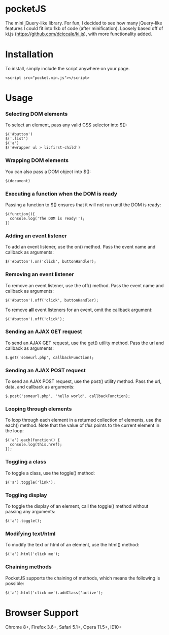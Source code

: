 pocketJS
========
The mini jQuery-like library. For fun, I decided to see how many jQuery-like features I could fit into 1kb of code (after minification). Loosely based off of ki.js (https://github.com/dciccale/ki.js), with more functionality added.



Installation
============
To install, simply include the script anywhere on your page.
```
<script src="pocket.min.js"></script>
```



Usage
=====

### Selecting DOM elements
To select an element, pass any valid CSS selector into $():
```
$('#button')
$('.list')
$('a')
$('#wrapper ul > li:first-child')
```


### Wrapping DOM elements
You can also pass a DOM object into $():
```
$(document)
```


### Executing a function when the DOM is ready
Passing a function to $() ensures that it will not run until the DOM is ready:
```
$(function(){
  console.log('The DOM is ready!');
})
```

### Adding an event listener
To add an event listener, use the on() method. Pass the event name and callback as arguments:
```
$('#button').on('click', buttonHandler);
```


### Removing an event listener
To remove an event listener, use the off() method. Pass the event name and callback as arguments:
```
$('#button').off('click', buttonHandler);
```

To remove **all** event listeners for an event, omit the callback argument:
```
$('#button').off('click');
```


### Sending an AJAX GET request
To send an AJAX GET request, use the get() utility method. Pass the url and callback as arguments:
```
$.get('someurl.php', callbackFunction);
```


### Sending an AJAX POST request
To send an AJAX POST request, use the post() utility method. Pass the url, data, and callback as arguments:
```
$.post('someurl.php', 'hello world', callbackFunction);
```



### Looping through elements
To loop through each element in a returned collection of elements, use the each() method. Note that the value of _this_ points to the current element in the loop:
```
$('a').each(function() {
  console.log(this.href);
});
```


### Toggling a class
To toggle a class, use the toggle() method:
```
$('a').toggle('link');
```


### Toggling display
To toggle the display of an element, call the toggle() method without passing any arguments:
```
$('a').toggle();
```


### Modifying text/html
To modify the text or html of an element, use the html() method:
```
$('a').html('click me');
```


### Chaining methods
PocketJS supports the chaining of methods, which means the following is possible:
```
$('a').html('click me').addClass('active');
```



Browser Support
===============
Chrome 8+, Firefox 3.6+, Safari 5.1+, Opera 11.5+, IE10+
